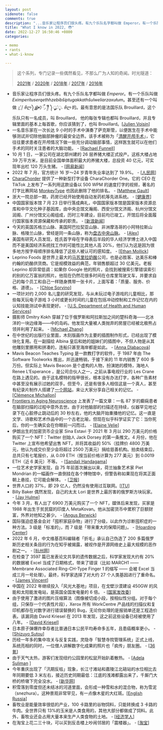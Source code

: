 ```yaml
---
layout: post
sidenote: false
comments: true
description: "...音乐家让程序员们很头疼。有九个乐队名字都叫做 Emperor。有一个乐队叫做 Eximperituserqethhzebibšiptugakkathšulweliarzaxułum。甚至还有一个叫做 ⣎⡇ꉺლ༽இ•̛)ྀ◞ ༎ຶ ༽ৣৢ؞ৢ؞ؖ ꉺლ 的。最有意思的是法国乐队 Brouillard，这个乐队只有一名成员，叫 Brouillard， 他的每张专辑也都叫 Brouillard，并且专辑里面的基本上每首歌，你应该猜到了，也叫 Brouillard..."
title: "What I know in 2022, 😳"
date: 2022-12-27 16:50:46 +0800
categories:

- memo
- rants
- what-i-know

---
```


> 这个系列，专门记录一些偶然看见，不那么广为人知的奇闻。时光隧道：
>
> [2021年](/2021/12/what-i-know-in-2021/) / [2020年](/2020/12/what-i-know-in-2020/) / [2018年](/2018/12/what-i-know-in-2018/) / [2017年](/2017/12/what-i-know-in-2017/) / [2016年](/2016/12/what-i-konw-in-2016/)

- 音乐家让程序员们很头疼。有九个乐队名字都叫做 *Emperor*。有一个乐队叫做*Eximperituserqethhzebibšiptugakkathšulweliarzaxułum*。甚至还有一个叫做 *⣎⡇ꉺლ༽இ•̛)ྀ◞ ༎ຶ ༽ৣৢ؞ৢ؞ؖ ꉺლ* 的。最有意思的是法国乐队 Brouillard，这个乐队只有一名成员，叫 Brouillard， 他的每张专辑也都叫 Brouillard，并且专辑里面的基本上每首歌，你应该猜到了，也叫 Brouillard。[[Julien Voisin](https://dustri.org/b/horrible-edge-cases-to-consider-when-dealing-with-music.html)]
- 一名音乐家在一次长达 9 小时的手术中演奏了萨克斯管，以便医生在手术中能够测试并切除他脑部肿瘤的最安全边界。该手术被称为「[清醒开颅手术](https://www.mayoclinic.org/zh-hans/tests-procedures/awake-brain-surgery/about/pac-20384913)」，它往往要求患者在开颅情况下做一些充分调动脑部事情，这样医生就可以在他们手术的同时关注患者的大脑功能。 - \[[Rachael Funnell](https://www.iflscience.com/watch-a-man-play-the-sax-while-surgeons-operate-on-his-brain-65840)\]
- 10 月 1 日，一家公司在湖北鄂州建的 26 层养猪大楼正式投产。这栋大楼占地 39 万平方米，是目前全国单体面积最大的养猪大楼，总投资 40 亿元，可实现年出栏 120 万头生猪。 - \[[网易新闻](https://www.163.com/dy/article/HK53FFLR0512B07B.html)\]
- 2022 年 7 月，官方统计 16 岁～24 岁青年失业率达到了 19.9%。 - \[[人民网](http://finance.people.com.cn/n1/2022/0815/c1004-32502731.html)\]
- [CharaChorder](https://www.charachorder.com/) 提供了一种新型打字设备 CharaChorder One。它的 CEO 在 TikTok 上发布了一系列用这款设备以 500 WPM 的速度打字的视频，著名的打字比赛网站 [MonkeyType](https://monkeytype.com/) 也因此删除了他的排名。 - \[[Matthew Gault](https://www.vice.com/en/article/3abavv/this-keyboard-lets-people-type-so-fast-its-banned-from-typing-competitions#/)\]
- 浙大一院总部一期，药房已经开始使用自动发药机等先进系统。 - \[[健康界](https://www.cn-healthcare.com/articlewm/20221101/content-1459477.html)\]
- 中国国家版本馆 7 月 23 日举行落成典礼，中国国家版本馆是国家版本资源总库和中华文化种子基因库，由中央总馆文瀚阁、西安分馆文济阁、杭州分馆文润阁、广州分馆文沁阁组成，历时三年建设，目前均已竣工，开馆后将全面履行国家版本资源保藏和传承的职责。 - \[[新浪新闻](http://www.news.cn/politics/2022-07/24/c_1128859823.htm)\]
- 今天的英国苏格兰山脉、美国阿巴拉契亚山脉、非洲摩洛哥的小阿特拉斯山脉、格陵兰山脉，曾经是同一条山脉，称为[盘古中央山脉](https://zh.m.wikipedia.org/zh-hans/%E7%9B%A4%E5%8F%A4%E4%B8%AD%E5%A4%AE%E5%B1%B1%E8%84%88)。 - \[[Alex](https://vividmaps.com/central-pangean-mountains/)\]
- 美国有研究人员发现，姓氏首字母在字母表后半段的华人经济学博士进入中国而不是美国经济系统找工作的可能性比其他人高 20%，他们认为这是因为很多地方按字母顺序排名降低了这些人被认可的感知度。 - ​​​\[[Ethan Mollick](https://twitter.com/emollick)\]
- Leprino Foods 是世界上最大的[马苏里拉奶酪](https://zh.wikipedia.org/wiki/%E9%A9%AC%E8%8B%8F%E9%87%8C%E6%8B%89%E5%A5%B6%E9%85%AA)公司，也是必胜客、达美乐和棒约翰的奶酪供货商。它是规模效益的典范，年销售额超过 30 亿美元。老板 Leprino 却异常低调：如果你 Google 他的照片，会找到被搜索引擎错误索引的别的亿万富翁的照片。他现在仍然花很多时间在仓库里驾驶叉车，并要求自己的每个员工和自己一样随身携带一张卡片，上面写着：「质量、服务、价格、道德」。 - \[[Chloe Sorvino](https://www.forbes.com/sites/chloesorvino/2017/05/23/james-leprino-exclusive-mozzarella-billionaire-cheese-pizza-hut-dominos-papa-johns/?sh=7e3105104958)\]
- 一项针对约 2,000 名儿童的研究发现，与从未玩过电子游戏的儿童相比，那些每天玩电子游戏 3 小时或更长时间的儿童在包括冲动控制和工作记忆在内的认知技能测试中表现更好。 - \[[U.S. Department of Health and Human Services](https://nida.nih.gov/news-events/news-releases/2022/10/video-gaming-may-be-associated-with-better-cognitive-performance-in-children)\]
- 摄影师 Dmitry Kokh 穿越了位于俄罗斯和阿拉斯加之间的楚科奇海——北冰洋的一块边缘海——中的岛屿。他发现大量被人类抛弃的房屋已经被北极熊占领并利用了起来。 - \[[Michael Zhang](https://petapixel.com/2022/01/13/photographer-finds-polar-bears-that-took-over-abandoned-buildings/)\]
- 在中世纪的出版行业里面，木刻版画作为主要的插图制作形式，已经出现了模块化复用。在一副描绘 Albina 皇后和她的姐妹们的插图中，不但人物是从其他雕刻里挪用和拼凑的，连船只甚至海岸都是如此。 - \[[Anna Dlabacová](https://www.leidenmedievalistsblog.nl/articles/medieval-photoshop)\]
- Mavis Beacon Teaches Typing 是一款教打字的软件，于 1987 年由 The Software Toolworks 推出，并迅速畅销，于接下来的 11 年内销售了 600 多万份。但实际上 Mavis Beacon 是个虚构的人物，扮演她的模特，海地人 Renee L’Esperance ，是公司合伙人之一，之前从事电视行业的 Les Crane 在路上遇见的。由于这名模特的指甲很长，根本没有办法打字，各种广告素材中甚至没有展示过她的双手。但至今，还是有很多人相信这是一个真人，甚至有纪录片制作人搭建了[一个网站](https://seekingmavisbeacon.com/)，来让大家分享自己相关的记忆。 - \[[Clémence Michallon](https://www.independent.co.uk/news/world/americas/seeking-mavis-beacon-teaches-typing-real-story-b2035096.html)\]
-  [Frontiers in Aging Neuroscience](https://www.frontiersin.org/articles/10.3389/fnagi.2022.813531/full) 上发表了一篇文章：一名 87 岁的癫痫患者在脑部扫描的过程中意外去世。由于对他脑部的扫描还在持续，仪器罕见地记录下在心脏停止跳动后的 30 秒左右，他的大脑开始重播他的记忆。这一直是文学、诗歌和艺术作品中的一个古老比喻，但现在似乎科学证实了它：当你死后，你的一生确实会在你眼前一闪而过。 - \[[Elaine Velie](https://hyperallergic.com/720694/science-confirms-that-life-flashes-before-the-eyes-upon-death/)\]
- 伊朗出生的加密货币企业家 Sina Estavi 于 2021 年 3 月以 290 万美元的价格购买了一个 NFT：Twitter 创始人 Jack Dorsey 的第一条推文。4 月份，他在 Twitter 上宣布他希望出售 NFT，并将其收益的 50%（挂牌价 4800 万美元，他认为成交价至少会将超过 2500 万美元）捐给慈善机构。拍卖结束后，总共只有七笔报价，从 0.09 ETH（按当前价格计算为 277 美元）到 0.0019 ETH（近 6 美元）不等。 - \[[Sandali Handagama](https://www.coindesk.com/business/2022/04/13/jack-dorseys-first-tweet-nft-went-on-sale-for-48m-it-ended-with-a-top-bid-of-just-280/)\]
- 一位艺术史学家发现，自 75 年前首次展出以来，荷兰抽象艺术家 Piet Mondrian 的一幅画作一直倒挂在各个博物馆中，但警告称如果现在将其正面朝上悬挂，它可能会解体。 - \[[卫报](https://www.theguardian.com/artanddesign/2022/oct/28/mondrian-painting-has-been-hanging-upside-down-for-75-years)\]
- 世界人口的 37%，即 29 亿人，仍然没有使用过互联网。[[ITU](https://www.itu.int/hub/2021/11/facts-and-figures-2021-2-9-billion-people-still-offline/)]
- Billy Baker 偶然发现，自己的太太 Lori 是世界上最厉害的俄罗斯方块玩家。 - \[[Jay Hulme](https://twitter.com/JayHulmePoet/status/1504552086557634574/)\]
- 今年 3 月，有人出了 6900 万美元购买了一个 NFT，媒体后来发现，买家是 1988 年出生于贫民窟的印度人 MetaKovan。他从加密货币中累积了巨额财富，外界对他知之甚少。 - \[[Angus Berwick](https://www.reuters.com/investigates/special-report/finance-crypto-sundaresan/)\]
- 国际强迫症基金会对「囤积家庭杂物」进行了分级，以此作为诊断囤积症的一种方法。3 级是「标准的」，而 7 级是「带来重大的保障问题」。 - \[[Hoarding Center](https://hoardingdisordersuk.org/wp-content/uploads/2014/01/clutter-image-ratings.pdf)\]
- 2022 年 6 月，中文维基百科编辑者「折毛」承认自己伪造了 200 多篇俄罗斯历史相关条目的行为在知乎被揭露，被视作是开源网络史上最大规模的恶作剧之一。 - \[[杭州网](https://news.hangzhou.com.cn/shxw/content/2022-07/02/content_8296716.htm)\]
- 在检查了 3597 篇已发表论文共享的遗传数据之后，科学家发现大约有 20% 的数据被 Excel 当成了日期格式，带来了错误（比如 MARCH1 —— Membrane Associated Ring-CH-Type Finger 1 的缩写 —— 会被 Excel 当成三月一号处理）。最终，科学家选择了对大约 27 个人类基因进行了重命名。 - \[[James Vincent](https://www.theverge.com/2020/8/6/21355674/human-genes-rename-microsoft-excel-misreading-dates)\]
- 中国在 2022 年继续投入「风光大基地」项目，在戈壁沙漠建设 450GW 的风能和太阳能发电站，是英国全国发电量的 6 倍。 - \[[国家发改委](http://mm.chinapower.com.cn/flfd/hyyw/20221202/177790.html)\]
- 由于使用了激进的图片压缩算法（图像被切成小段，按相似性分组。对于每个组，只保存一个代表性片段），Xerox 所有 WorkCentre 产品线的扫描仪和复印机都存在对数字进行错误替换的 Bug，无论你处理的是报销单还是工程造价表。该漏洞由 David Kriesel 在 2013 年发现，这之前这些设备已经被使用了八年。 - \[[David Kriesel](https://www.dkriesel.com/en/blog/2013/0802_xerox-workcentres_are_switching_written_numbers_when_scanning)\]
- 日本原子弹爆炸幸存者比普通日本公民平均寿命多五年，且患癌概率更小。 - \[[Shizuyo Sutou](https://genesenvironment.biomedcentral.com/articles/10.1186/s41021-018-0114-3)\]
- 历经一年多的集中攻关与反复实践，灵隐寺「智慧寺院管理系统」正式上线，系统亮相的同时，一位僧人讲解数字化成果的照片也「疯传」朋友圈。 - \[[36氪](https://mp.weixin.qq.com/s/xeNhTRQIY_EQheJyRVTr6Q)\]
- 由于天气太热，游客们发现纽约公园里的松鼠开始趴着散热。 - \[[Adela Suliman](https://www.washingtonpost.com/science/2022/08/12/splooting-squirrel-meaning-definition-new-york/) \]
- 今年重庆出现了「汛期反枯」现象，长江寸滩站和嘉陵江北碚站的水位相比去年同期要低 3 米左右，接近历史同期最低：江底的浅滩都露出来了，千厮门大桥的桥墩下完全没水。 - \[[新华网](http://www.news.cn/local/2022-08/17/c_1128922377.htm)]
- 积雪落到零度但还未结冰的河道里面，会形成一种雪和水的混合物，称为雪泥（snezhura）。这种景观非常罕见，有一点像木星的大红斑。\[[English Russia](https://englishrussia.com/2022/04/01/rare-natural-phenomenon-observed-in-saint-petersburg/)\]
- 畜牧业是能量效率很低的产业，100 卡路里的谷物饲料，只能转换成 3 卡路的牛肉。全世界只有 13%的玉米是人类食用的，其他大部分都做成了饲料。此外，畜牧业还会占用大量本来生产人类食物的土地。 - \[[经济学人](https://www.economist.com/graphic-detail/2022/06/23/most-of-the-worlds-grain-is-not-eaten-by-humans)\]
- 在淘宝上花二三十块，可以买到反击楼上吵闹邻居的「震楼器」。 - \[[淘宝](https://s.taobao.com/search?q=%E9%9C%87%E6%A5%BC%E5%99%A8&type=p&tmhkh5=&from=sea_1_searchbutton&catId=100&spm=a2141.241046-.searchbar.d_2_searchbox)\]


